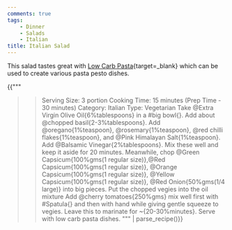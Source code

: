 ```yaml
---
comments: true
tags:
    - Dinner
    - Salads
    - Italian
title: Italian Salad
---
```


This salad tastes great with [Low Carb Pasta](https://kutt.it/low_carb_pasta){target=_blank} which can be used to create various pasta pesto dishes.

{{"""
>> Serving Size: 3 portion
>> Cooking Time: 15 minutes (Prep Time - 30 minutes)
>> Category: Italian
>> Type: Vegetarian
Take @Extra Virgin Olive Oil{6%tablespoons} in a #big bowl{}.
Add about @chopped basil{2-3%tablespoons}.
Add @oregano{1%teaspoon}, @rosemary{1%teaspoon}, @red chilli flakes{1%teaspoon}, and @Pink Himalayan Salt{1%teaspoon}.
Add @Balsamic Vinegar{2%tablespoons}.
Mix these well and keep it aside for 20 minutes.
Meanwhile, chop @Green Capsicum{100%gms(1 regular size)},@Red Capsicum{100%gms(1 regular size)}, @Orange Capsicum{100%gms(1 regular size)}, @Yellow Capsicum{100%gms(1 regular size)}, @Red Onion{50%gms(1/4 large)} into big pieces.
Put the chopped vegies into the oil mixture
Add @cherry tomatoes{250%gms}
mix well first with #Spatula{} and then with hand while giving gentle squeeze to vegies.
Leave this to marinate for ~{20-30%minutes}.
Serve with low carb pasta dishes.
""" | parse_recipe()}}
